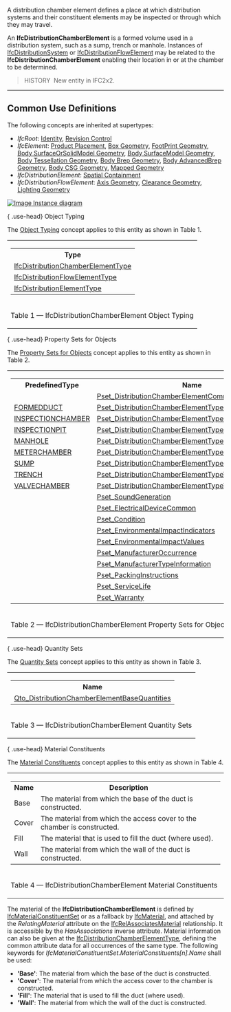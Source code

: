 A distribution chamber element defines a place at which distribution systems and their constituent elements may be inspected or through which they may travel.

An **IfcDistributionChamberElement** is a formed volume used in a distribution system, such as a sump, trench or manhole. Instances of [IfcDistributionSystem](../../ifcsharedbldgserviceelements/lexical/ifcdistributionsystem.htm) or [IfcDistributionFlowElement](../../ifcsharedbldgserviceelements/lexical/ifcdistributionflowelement.htm) may be related to the **IfcDistributionChamberElement** enabling their location in or at the chamber to be determined.

> HISTORY&nbsp; New entity in IFC2x2.

___
## Common Use Definitions
The following concepts are inherited at supertypes:

* _IfcRoot_: [Identity](../../templates/identity.htm), [Revision Control](../../templates/revision-control.htm)
* _IfcElement_: [Product Placement](../../templates/product-placement.htm), [Box Geometry](../../templates/box-geometry.htm), [FootPrint Geometry](../../templates/footprint-geometry.htm), [Body SurfaceOrSolidModel Geometry](../../templates/body-surfaceorsolidmodel-geometry.htm), [Body SurfaceModel Geometry](../../templates/body-surfacemodel-geometry.htm), [Body Tessellation Geometry](../../templates/body-tessellation-geometry.htm), [Body Brep Geometry](../../templates/body-brep-geometry.htm), [Body AdvancedBrep Geometry](../../templates/body-advancedbrep-geometry.htm), [Body CSG Geometry](../../templates/body-csg-geometry.htm), [Mapped Geometry](../../templates/mapped-geometry.htm)
* _IfcDistributionElement_: [Spatial Containment](../../templates/spatial-containment.htm)
* _IfcDistributionFlowElement_: [Axis Geometry](../../templates/axis-geometry.htm), [Clearance Geometry](../../templates/clearance-geometry.htm), [Lighting Geometry](../../templates/lighting-geometry.htm)

[![Image](../../../img/diagram.png)&nbsp;Instance diagram](../../../annex/annex-d/common-use-definitions/ifcdistributionchamberelement.htm)

{ .use-head}
Object Typing

The [Object Typing](../../templates/object-typing.htm) concept applies to this entity as shown in Table 1.

<table>
<tr><td>
<table class="gridtable">
<tr><th><b>Type</b></th></tr>
<tr><td><a href="../../ifcsharedbldgserviceelements/lexical/ifcdistributionchamberelementtype.htm">IfcDistributionChamberElementType</a></td></tr>
<tr><td><a href="../../ifcsharedbldgserviceelements/lexical/ifcdistributionflowelementtype.htm">IfcDistributionFlowElementType</a></td></tr>
<tr><td><a href="../../ifcproductextension/lexical/ifcdistributionelementtype.htm">IfcDistributionElementType</a></td></tr>
</table>
</td></tr>
<tr><td><p class="table">Table 1 &mdash; IfcDistributionChamberElement Object Typing</p></td></tr></table>

  
  
{ .use-head}
Property Sets for Objects

The [Property Sets for Objects](../../templates/property-sets-for-objects.htm) concept applies to this entity as shown in Table 2.

<table>
<tr><td>
<table class="gridtable">
<tr><th><b>PredefinedType</b></th><th><b>Name</b></th></tr>
<tr><td>&nbsp;</td><td><a href="../../psd/ifcsharedbldgserviceelements/Pset_DistributionChamberElementCommon.xml">Pset_DistributionChamberElementCommon</a></td></tr>
<tr><td><a href="../../ifcsharedbldgserviceelements/lexical/ifcdistributionchamberelementtypeenum.htm">FORMEDDUCT</a></td><td><a href="../../psd/ifcsharedbldgserviceelements/Pset_DistributionChamberElementTypeFormedDuct.xml">Pset_DistributionChamberElementTypeFormedDuct</a></td></tr>
<tr><td><a href="../../ifcsharedbldgserviceelements/lexical/ifcdistributionchamberelementtypeenum.htm">INSPECTIONCHAMBER</a></td><td><a href="../../psd/ifcsharedbldgserviceelements/Pset_DistributionChamberElementTypeInspectionChamber.xml">Pset_DistributionChamberElementTypeInspectionChamber</a></td></tr>
<tr><td><a href="../../ifcsharedbldgserviceelements/lexical/ifcdistributionchamberelementtypeenum.htm">INSPECTIONPIT</a></td><td><a href="../../psd/ifcsharedbldgserviceelements/Pset_DistributionChamberElementTypeInspectionPit.xml">Pset_DistributionChamberElementTypeInspectionPit</a></td></tr>
<tr><td><a href="../../ifcsharedbldgserviceelements/lexical/ifcdistributionchamberelementtypeenum.htm">MANHOLE</a></td><td><a href="../../psd/ifcsharedbldgserviceelements/Pset_DistributionChamberElementTypeManhole.xml">Pset_DistributionChamberElementTypeManhole</a></td></tr>
<tr><td><a href="../../ifcsharedbldgserviceelements/lexical/ifcdistributionchamberelementtypeenum.htm">METERCHAMBER</a></td><td><a href="../../psd/ifcsharedbldgserviceelements/Pset_DistributionChamberElementTypeMeterChamber.xml">Pset_DistributionChamberElementTypeMeterChamber</a></td></tr>
<tr><td><a href="../../ifcsharedbldgserviceelements/lexical/ifcdistributionchamberelementtypeenum.htm">SUMP</a></td><td><a href="../../psd/ifcsharedbldgserviceelements/Pset_DistributionChamberElementTypeSump.xml">Pset_DistributionChamberElementTypeSump</a></td></tr>
<tr><td><a href="../../ifcsharedbldgserviceelements/lexical/ifcdistributionchamberelementtypeenum.htm">TRENCH</a></td><td><a href="../../psd/ifcsharedbldgserviceelements/Pset_DistributionChamberElementTypeTrench.xml">Pset_DistributionChamberElementTypeTrench</a></td></tr>
<tr><td><a href="../../ifcsharedbldgserviceelements/lexical/ifcdistributionchamberelementtypeenum.htm">VALVECHAMBER</a></td><td><a href="../../psd/ifcsharedbldgserviceelements/Pset_DistributionChamberElementTypeValveChamber.xml">Pset_DistributionChamberElementTypeValveChamber</a></td></tr>
<tr><td>&nbsp;</td><td><a href="../../psd/ifcsharedbldgserviceelements/Pset_SoundGeneration.xml">Pset_SoundGeneration</a></td></tr>
<tr><td>&nbsp;</td><td><a href="../../psd/ifcelectricaldomain/Pset_ElectricalDeviceCommon.xml">Pset_ElectricalDeviceCommon</a></td></tr>
<tr><td>&nbsp;</td><td><a href="../../psd/ifcsharedfacilitieselements/Pset_Condition.xml">Pset_Condition</a></td></tr>
<tr><td>&nbsp;</td><td><a href="../../psd/ifcproductextension/Pset_EnvironmentalImpactIndicators.xml">Pset_EnvironmentalImpactIndicators</a></td></tr>
<tr><td>&nbsp;</td><td><a href="../../psd/ifcproductextension/Pset_EnvironmentalImpactValues.xml">Pset_EnvironmentalImpactValues</a></td></tr>
<tr><td>&nbsp;</td><td><a href="../../psd/ifcsharedfacilitieselements/Pset_ManufacturerOccurrence.xml">Pset_ManufacturerOccurrence</a></td></tr>
<tr><td>&nbsp;</td><td><a href="../../psd/ifcsharedfacilitieselements/Pset_ManufacturerTypeInformation.xml">Pset_ManufacturerTypeInformation</a></td></tr>
<tr><td>&nbsp;</td><td><a href="../../psd/ifcsharedmgmtelements/Pset_PackingInstructions.xml">Pset_PackingInstructions</a></td></tr>
<tr><td>&nbsp;</td><td><a href="../../psd/ifcsharedfacilitieselements/Pset_ServiceLife.xml">Pset_ServiceLife</a></td></tr>
<tr><td>&nbsp;</td><td><a href="../../psd/ifcsharedfacilitieselements/Pset_Warranty.xml">Pset_Warranty</a></td></tr>
</table>
</td></tr>
<tr><td><p class="table">Table 2 &mdash; IfcDistributionChamberElement Property Sets for Objects</p></td></tr></table>

  
  
{ .use-head}
Quantity Sets

The [Quantity Sets](../../templates/quantity-sets.htm) concept applies to this entity as shown in Table 3.

<table>
<tr><td>
<table class="gridtable">
<tr><th><b>Name</b></th></tr>
<tr><td><a href="../../qto/ifcsharedbldgserviceelements/Qto_DistributionChamberElementBaseQuantities.xml">Qto_DistributionChamberElementBaseQuantities</a></td></tr>
</table>
</td></tr>
<tr><td><p class="table">Table 3 &mdash; IfcDistributionChamberElement Quantity Sets</p></td></tr></table>

  
  
{ .use-head}
Material Constituents

The [Material Constituents](../../templates/material-constituents.htm) concept applies to this entity as shown in Table 4.

<table>
<tr><td>
<table class="gridtable">
<tr><th><b>Name</b></th><th><b>Description</b></th></tr>
<tr><td>Base</td><td>The material from which the base of the duct is constructed.</td></tr>
<tr><td>Cover</td><td>The material from which the access cover to the chamber is constructed.</td></tr>
<tr><td>Fill</td><td>The material that is  used to fill the duct (where used).</td></tr>
<tr><td>Wall</td><td>The material from which the wall of the duct is constructed.</td></tr>
</table>
</td></tr>
<tr><td><p class="table">Table 4 &mdash; IfcDistributionChamberElement Material Constituents</p></td></tr></table>

The material of the **IfcDistributionChamberElement** is defined by [IfcMaterialConstituentSet](../../ifcmaterialresource/lexical/ifcmaterialconstituentset.htm) or as a fallback by [IfcMaterial](../../ifcmaterialresource/lexical/ifcmaterial.htm), and attached by the _RelatingMaterial_ attribute on the [IfcRelAssociatesMaterial](../../ifcproductextension/lexical/ifcrelassociatesmaterial.htm) relationship. It is accessible by the _HasAssociations_ inverse attribute. Material information can also be given at the [IfcDistributionChamberElementType](../../ifcsharedbldgserviceelements/lexical/ifcdistributionchamberelementtype.htm), defining the common attribute data for all occurrences of the same type. The following keywords for _IfcMaterialConstituentSet.MaterialConstituents[n].Name_ shall be used:

* **'Base'**: The material from which the base of the duct is constructed.
* **'Cover'**: The material from which the access cover to the chamber is constructed.
* **'Fill'**: The material that is used to fill the duct (where used).
* **'Wall'**: The material from which the wall of the duct is constructed.